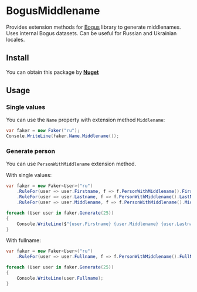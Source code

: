 # BogusMiddlename

Provides extension methods for [Bogus](https://github.com/bchavez/Bogus) library to generate middlenames. Uses internal Bogus datasets. Can be useful for Russian and Ukrainian locales.


## Install

You can obtain this package by **[Nuget](https://www.nuget.org/packages/BogusMiddlename)** 

## Usage

### Single values

You can use the `Name` property with extension method `Middlename`:
```csharp
var faker = new Faker("ru");
Console.WriteLine(faker.Name.Middlename());
```

### Generate person

You can use `PersonWithMiddlename` extension method.

With single values:
```csharp
var faker = new Faker<User>("ru")
    .RuleFor(user => user.Firstname, f => f.PersonWithMiddlename().FirstName)
    .RuleFor(user => user.Lastname, f => f.PersonWithMiddlename().LastName)
    .RuleFor(user => user.Middlename, f => f.PersonWithMiddlename().MiddleName);

foreach (User user in faker.Generate(25))
{
    Console.WriteLine($"{user.Firstname} {user.Middlename} {user.Lastname}");
}
```
With fullname:
```csharp
var faker = new Faker<User>("ru")
    .RuleFor(user => user.Fullname, f => f.PersonWithMiddlename().FullName);

foreach (User user in faker.Generate(25))
{
    Console.WriteLine(user.Fullname);
}
```

